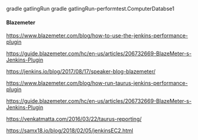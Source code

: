gradle gatlingRun
gradle gatlingRun-performtest.ComputerDatabse1


#### Blazemeter
https://www.blazemeter.com/blog/how-to-use-the-jenkins-performance-plugin

https://guide.blazemeter.com/hc/en-us/articles/206732669-BlazeMeter-s-Jenkins-Plugin

https://jenkins.io/blog/2017/08/17/speaker-blog-blazemeter/

https://www.blazemeter.com/blog/how-run-taurus-jenkins-performance-plugin

https://guide.blazemeter.com/hc/en-us/articles/206732669-BlazeMeter-s-Jenkins-Plugin

https://venkatmatta.com/2016/03/22/taurus-reporting/

https://samx18.io/blog/2018/02/05/jenkinsEC2.html
